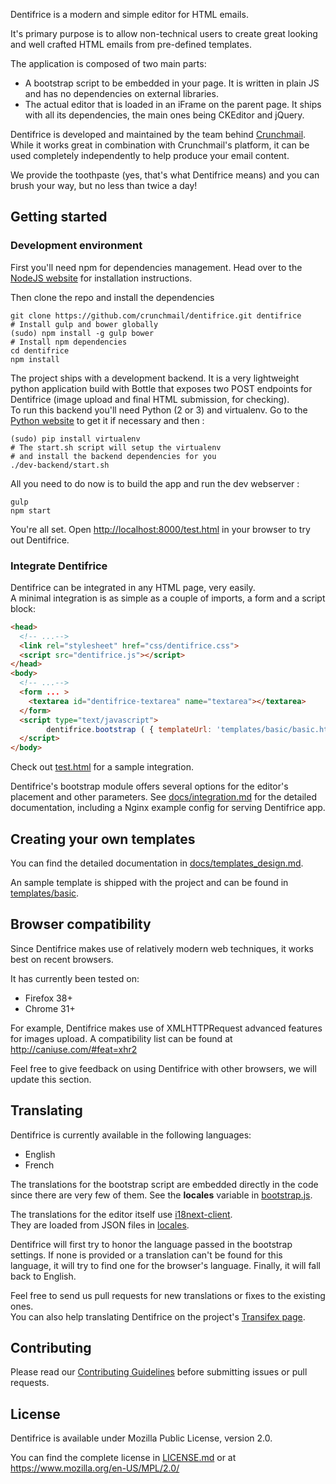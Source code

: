 Dentifrice is a modern and simple editor for HTML emails.

It's primary purpose is to allow non-technical users to create great looking and well crafted HTML emails from pre-defined templates.

The application is composed of two main parts:

* A bootstrap script to be embedded in your page. It is written in plain JS and has no dependencies on external libraries.
* The actual editor that is loaded in an iFrame on the parent page. It ships with all its dependencies, the main ones being CKEditor and jQuery.

Dentifrice is developed and maintained by the team behind [Crunchmail](http://crunchmail.com).  
While it works great in combination with Crunchmail's platform, it can be used completely independently to help produce your email content.

We provide the toothpaste (yes, that's what Dentifrice means) and you can brush your way, but no less than twice a day!

## Getting started

### Development environment

First you'll need npm for dependencies management. Head over to the [NodeJS website](http://nodejs.org) for installation instructions.

Then clone the repo and install the dependencies

    git clone https://github.com/crunchmail/dentifrice.git dentifrice
    # Install gulp and bower globally
    (sudo) npm install -g gulp bower
    # Install npm dependencies
    cd dentifrice
    npm install

The project ships with a development backend. It is a very lightweight python application build with Bottle that exposes two POST endpoints for Dentifrice (image upload and final HTML submission, for checking).  
To run this backend you'll need Python (2 or 3) and virtualenv. Go to the [Python website](http://python.org) to get it if necessary and then :

    (sudo) pip install virtualenv
    # The start.sh script will setup the virtualenv
    # and install the backend dependencies for you
    ./dev-backend/start.sh

All you need to do now is to build the app and run the dev webserver :

    gulp
    npm start

You're all set. Open [http://localhost:8000/test.html](http://localhost:8000/test.html) in your browser to try out Dentifrice.

### Integrate Dentifrice

Dentifrice can be integrated in any HTML page, very easily.  
A minimal integration is as simple as a couple of imports, a form and a script block:

```html
<head>
  <!-- ...-->
  <link rel="stylesheet" href="css/dentifrice.css">
  <script src="dentifrice.js"></script>
</head>
<body>
  <!-- ...-->
  <form ... >
    <textarea id="dentifrice-textarea" name="textarea"></textarea>
  </form>
  <script type="text/javascript">
		dentifrice.bootstrap ( { templateUrl: 'templates/basic/basic.html' } );
  </script>
</body>
```

Check out [test.html](/src/test.html) for a sample integration.

Dentifrice's bootstrap module offers several options for the editor's placement and other parameters.
See [docs/integration.md](/docs/integration.md) for the detailed documentation, including a Nginx example config for serving Dentifrice app.

## Creating your own templates

You can find the detailed documentation in [docs/templates_design.md](/docs/templates_design.md).

An sample template is shipped with the project and can be found in [templates/basic](/templates/basic).

## Browser compatibility

Since Dentifrice makes use of relatively modern web techniques, it works best on recent browsers.

It has currently been tested on:

* Firefox 38+
* Chrome 31+

For example, Dentifrice makes use of XMLHTTPRequest advanced features for images upload. A compatibility list can be found at http://caniuse.com/#feat=xhr2

Feel free to give feedback on using Dentifrice with other browsers, we will update this section.

## Translating

Dentifrice is currently available in the following languages:

* English
* French

The translations for the bootstrap script are embedded directly in the code since there are very few of them. See the **locales** variable in [bootstrap.js](/src/bootstrap.js).  

The translations for the editor itself use [i18next-client](http://i18next.com/).  
They are loaded from JSON files in [locales](/locales).

Dentifrice will first try to honor the language passed in the bootstrap settings. If none is provided or a translation can't be found for this language, it will try to find one for the browser's language. Finally, it will fall back to English.

Feel free to send us pull requests for new translations or fixes to the existing ones.  
You can also help translating Dentifrice on the project's [Transifex page](https://transifex.com/crunchmail/dentifrice).

## Contributing

Please read our [Contributing Guidelines](/CONTRIBUTING.md) before submitting issues or pull requests.

## License

Dentifrice is available under Mozilla Public License, version 2.0.

You can find the complete license in [LICENSE.md](/LICENSE.md) or at https://www.mozilla.org/en-US/MPL/2.0/
